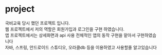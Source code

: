 # project
국비교육 당시 했던 프로젝트 입니다.</br>
웹 프로젝트에서 저의 역할은 회원가입과 로그인을 구현 하였습니다.</br>
앱 프로젝트에서는 상세화면과 api 사용 전체적인 앱의 동작 구현을 맡아서 구현하였습니다
</br>
자바, 스프링, 안드로이드 스튜디오, 오라클db 등을 이용하였고 사용할줄 알고있습니다
